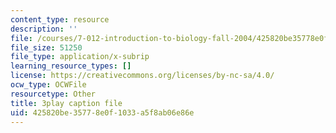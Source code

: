 ```yaml
---
content_type: resource
description: ''
file: /courses/7-012-introduction-to-biology-fall-2004/425820be35778e0f1033a5f8ab06e86e_BAldLXDPWZM.srt
file_size: 51250
file_type: application/x-subrip
learning_resource_types: []
license: https://creativecommons.org/licenses/by-nc-sa/4.0/
ocw_type: OCWFile
resourcetype: Other
title: 3play caption file
uid: 425820be-3577-8e0f-1033-a5f8ab06e86e
---
```

